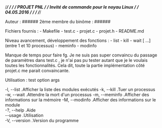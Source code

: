 /******************************************************************************/
/***************                                                ***************/
/***************                  PROJET PNL                    ***************/
/***************     Invité de commande pour le noyau Linux     ***************/
/***************                  04.05.2016                    ***************/
/***************                                                ***************/
/******************************************************************************/

Auteur : ######
2ème membre du binôme : ######


Fichiers fournis :
	- Makefile
	- test.c
	- projet.c
	- projet.h
	- README.md

Niveau avancement, développement des fonctions :
	- list
	- kill <signal> <pid>
	- wait <pid> [<pid> ...]  (entre 1 et 10 processus)
	- meminfo
	- modinfo <name>
	
Manque de temps pour faire fg.
Je ne suis pas super convaincu du passage de paramètres dans test.c , je n'ai 
pas pu tester autant que je le voulais toutes les fonctionnalités.
Cela dit, toute la partie implémentation côté projet.c me parait convaincante.

Utilisation : test option args

  -l, --list            .Afficher la liste des modules exécutés
  -k, --kill      	.Tuer un processus       
  -w, --wait            .Attendre la mort d'un processus
  -m, --meminfo         .Afficher des informations sur la mémoire
  -M, --modinfo		.Afficher des informations sur le module     
  -?, --help            .Aide   
  --usage               .Utilisation    
  -V, --version         .Version du programme 




